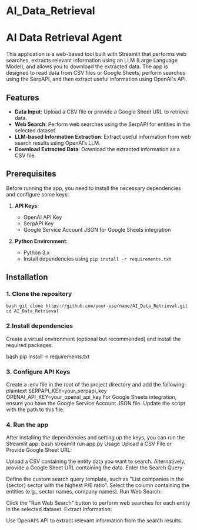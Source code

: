 # AI_Data_Retrieval
# AI Data Retrieval Agent

This application is a web-based tool built with Streamlit that performs web searches, extracts relevant information using an LLM (Large Language Model), and allows you to download the extracted data. The app is designed to read data from CSV files or Google Sheets, perform searches using the SerpAPI, and then extract useful information using OpenAI's API.

## Features

- **Data Input**: Upload a CSV file or provide a Google Sheet URL to retrieve data.
- **Web Search**: Perform web searches using the SerpAPI for entities in the selected dataset.
- **LLM-based Information Extraction**: Extract useful information from web search results using OpenAI’s LLM.
- **Download Extracted Data**: Download the extracted information as a CSV file.

## Prerequisites

Before running the app, you need to install the necessary dependencies and configure some keys:

1. **API Keys**: 
   - OpenAI API Key
   - SerpAPI Key
   - Google Service Account JSON for Google Sheets integration

2. **Python Environment**:
   - Python 3.x
   - Install dependencies using `pip install -r requirements.txt`

## Installation

### 1. Clone the repository

`bash
git clone https://github.com/your-username/AI_Data_Retrieval.git
cd AI_Data_Retrieval`

### 2.Install dependencies
Create a virtual environment (optional but recommended) and install the required packages.

bash
pip install -r requirements.txt
### 3. Configure API Keys
Create a .env file in the root of the project directory and add the following:
plaintext
SERPAPI_KEY=your_serpapi_key
OPENAI_API_KEY=your_openai_api_key
For Google Sheets integration, ensure you have the Google Service Account JSON file. Update the script with the path to this file.
### 4. Run the app
After installing the dependencies and setting up the keys, you can run the Streamlit app:
bash
streamlit run app.py
Usage
Upload a CSV File or Provide Google Sheet URL:

Upload a CSV containing the entity data you want to search.
Alternatively, provide a Google Sheet URL containing the data.
Enter the Search Query:

Define the custom search query template, such as "List companies in the {sector} sector with the highest P/E ratio".
Select the column containing the entities (e.g., sector names, company names).
Run Web Search:

Click the "Run Web Search" button to perform web searches for each entity in the selected dataset.
Extract Information:

Use OpenAI’s API to extract relevant information from the search results.

